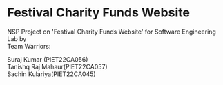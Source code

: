 # Festival Charity Funds Website
NSP Project on 'Festival Charity Funds Website' for Software Engineering Lab by  
Team Warriors:  


Suraj Kumar (PIET22CA056)  
Tanishq Raj Mahaur(PIET22CA057)  
Sachin Kulariya(PIET22CA045)  

